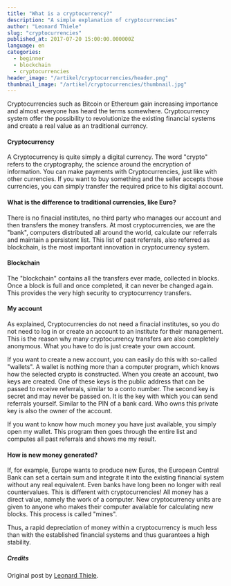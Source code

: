 ```yaml
---
title: "What is a cryptocurrency?"
description: "A simple explanation of cryptocurrencies"
author: "Leonard Thiele"
slug: "cryptocurrencies"
published_at: 2017-07-20 15:00:00.000000Z
language: en
categories:
  - beginner
  - blockchain
  - cryptocurrencies
header_image: "/artikel/cryptocurrencies/header.png"
thumbnail_image: "/artikel/cryptocurrencies/thumbnail.jpg"
---
```

Cryptocurrencies such as Bitcoin or Ethereum gain increasing importance and almost everyone has heard the terms somewhere. Cryptocurrency system offer the possibility to revolutionize the existing financial systems and create a real value as an traditional currency.

#### Cryptocurrency

A Cryptocurrency is quite simply a digital currency. The word "crypto" refers to the cryptography, the science around the encryption of information. You can make payments with Cryptocurrencies, just like with other currencies. If you want to buy something and the seller accepts those currencies, you can simply transfer the required price to his digital account.

#### What is the difference to traditional currencies, like Euro?

There is no finacial institutes, no third party who manages our account and then transfers the money transfers. At most cryptocurrencies, we are the "bank", computers distributed all around the world, calculate our referrals and maintain a persistent list. This list of past referrals, also referred as blockchain, is the most important innovation in cryptocurrency system.

#### Blockchain

The "blockchain" contains all the transfers ever made, collected in blocks. Once a block is full and once completed, it can never be changed again. This provides the very high security to cryptocurrency transfers.

#### My account

As explained, Cryptocurrencies do not need a finacial institutes, so you do not need to log in or create an account to an institute for their management. This is the reason why many cryptocurrency transfers are also completely anonymous. What you have to do is just create your own account.

If you want to create a new account, you can easily do this with so-called "wallets". A wallet is nothing more than a computer program, which knows how the selected crypto is constructed. When you create an account, two keys are created. One of these keys is the public address that can be passed to receive referrals, similar to a conto number. The second key is secret and may never be passed on. It is the key with which you can send referrals yourself. Similar to the PIN of a bank card. Who owns this private key is also the owner of the account.

If you want to know how much money you have just available, you simply open my wallet. This program then goes through the entire list and computes all past referrals and shows me my result.


#### How is new money generated?

If, for example, Europe wants to produce new Euros, the European Central Bank can set a certain sum and integrate it into the existing financial system without any real equivalent. Even banks have long been no longer with real countervalues. This is different with cryptocurrencies! All money has a direct value, namely the work of a computer. New cryptocurrency units are given to anyone who makes their computer available for calculating new blocks. This process is called "mines".

Thus, a rapid depreciation of money within a cryptocurrency is much less than with the established financial systems and thus guarantees a high stability.

##### Credits

Original post by [Leonard Thiele](https://twitter.com/thiele_leonard).